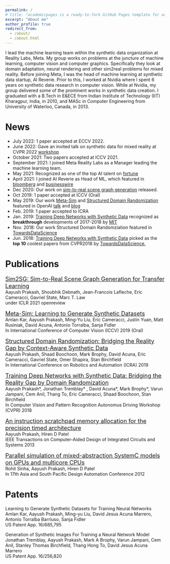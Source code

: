 ```yaml
---
permalink: /
# title: "academicpages is a ready-to-fork GitHub Pages template for academic personal websites"
excerpt: "About me"
author_profile: true
redirect_from:
  - /about/
  - /about.html
---
```



I lead the machine learning team within the synthetic data organization at Reality Labs, Meta. My group works on problems at the juncture of machine learning, computer vision and computer graphics. Specifically they look at domain adaptation, neural rendering and other sim2real problems for mixed reality. Before joining Meta, I was the head of machine learning at synthetic data startup, AI Reverie. Prior to this, I worked at Nvidia where I spent 6 years on synthetic data research in computer vision. While at Nvidia, my group delivered some of the prominent works in synthetic data creation. I graduated with a B.Tech in E&ECE from Indian Institute of Technology (IIT) Kharagpur, India, in 2010, and MASc in Computer Engineering from University of Waterloo, Canada, in 2013.

<!-- I'm a senior researcher, part of Toronto AI lab, NVIDIA. My research interests lie at the juncture of machine learning, computer vision and computer graphics. Specifically, I work on sim-to-real problems for perception. I want to train effective real world models from simulation. Prior to NVIDIA, I was part of IBM Labs, Toronto, where I worked on *Compilers* - another area I've been interested in the past.
I graduated with a B.Tech in *Electronics and Electrical Communication Engineering* from Indian Institute of Technology (IIT) Kharagpur, India, in 2010, and MASc in *Computer Engineering* from University of Waterloo, Canada, in 2013. -->
<!-- I graduated from Indian Institute of Technology (IIT) Kharagpur, India, with a B.Tech in *Electronics and Electrical Communication Engineering* in 2010, and from University of Waterloo, Canada, with an MASc in *Computer Engineering* in 2013. -->

News
======
* July 2022: 1 paper accepted at ECCV 2022.
* June 2022: Gave an invited talk on synthetic data for mixed reality at CVPR 2022 [workshop](https://motchallenge.net/workshops/bmtt2022/index.html)
* October 2021: Two papers accepted at ICCV 2021.
* September 2021: I joined Meta Reality Labs as a Manager leading the machine learning team.
* May 2021: Recognized as one of the top AI talent on [fortune](https://fortune.com/2021/04/20/why-corporate-use-of-a-i-flatlined-in-2020/?fbclid=IwAR0PMSytukz_CX2LAYf_DTAdvppHskW5Ca_fUBzF42DU7lF_8i4KcV5qcGg)
* April 2021: I joined AI Reverie as Head of ML, which featured in [bloomberg](https://www.bloomberg.com/press-releases/2021-04-13/ai-reverie-appoints-former-nvidia-deep-learning-guru-aayush-prakash-as-head-of-machine-learning) and [businesswire](https://www.businesswire.com/news/home/20210413005853/en/AI.Reverie-Appoints-Former-NVIDIA-Deep-Learning-Guru-Aayush-Prakash-as-Head-of-Machine-Learning)
* Dec 2020: Our work on [sim-to-real scene graph generation](https://arxiv.org/pdf/2011.14488.pdf) released.
* Oct 2019: 1 paper accepted at ICCV (Oral)
* May 2019: Our work [Meta-Sim](https://arxiv.org/pdf/1904.11621.pdf) and [Structured Domain Randomization](https://arxiv.org/pdf/1810.10093.pdf) featured in OpenAI [talk](http://josh-tobin.com/assets/pdf/BeyondDomainRandomization_Tobin_RSS19.pdf) and [blog](https://lilianweng.github.io/lil-log/2019/05/05/domain-randomization.html)
* Feb. 2019: 1 paper accepted to ICRA
* Jan. 2019: [Training Deep Networks with Synthetic Data](https://arxiv.org/pdf/1804.06516.pdf) recognized as **breakthrough** developments of 2017-2018 by [MIT](https://www.youtube.com/watch?v=53YvP6gdD7U&list=PLrAXtmErZgOeiKm4sgNOknGvNjby9efdf&index=4&t=1373s)
* Nov. 2018: Our work Structured Domain Randomziation featured in [TowardsDataScience](https://towardsdatascience.com/the-startling-power-of-synthetic-data-604aadb78c9d)
* Jun. 2018:	[Training Deep Networks with Synthetic Data](https://arxiv.org/pdf/1804.06516.pdf) picked as the **top 10** coolest papers from CVPR2018 by [TowardsDataScience.](https://towardsdatascience.com/the-10-coolest-papers-from-cvpr-2018-11cb48585a49)

Publications
======
<span style="font-size:1.3em;">[Sim2SG: Sim-to-Real Scene Graph Generation for Transfer Learning
](https://arxiv.org/pdf/2011.14488.pdf)</span><br/>
<span style="font-size:1em;">Aayush Prakash, Shoubhik Debnath, Jean-Francois Lafleche, Eric Cameracci, Gavriel State, Marc T. Law</span><br/>
<span > under ICLR 2021 openreview </span>

<span style="font-size:1.3em;">[Meta-Sim: Learning to Generate Synthetic Datasets](https://arxiv.org/pdf/1904.11621.pdf)</span><br/>
<span style="font-size:1em;">Amlan Kar, Aayush Prakash, Ming-Yu Liu, Eric Cameracci, Justin Yuan, Matt Rusiniak, David Acuna, Antonio Torralba, Sanja Fidler</span><br/>
<span > In International Conference of Computer Vision (ICCV) 2019 (Oral) </span>


<span style="font-size:1.3em;">[Structured Domain Randomization: Bridging the Reality Gap by Context-Aware Synthetic Data](https://arxiv.org/pdf/1810.10093.pdf)</span><br/>
<span style="font-size:1em;">Aayush Prakash, Shaad Boochoon, Mark Brophy, David Acuna, Eric Cameracci, Gavriel State, Omer Shapira, Stan Birchfield</span><br/>
<span > In International Conference on Robotics and Automation (ICRA) 2019 </span>



<span style="font-size:1.3em;">[Training Deep Networks with Synthetic Data: Bridging the Reality Gap by Domain Randomization](https://arxiv.org/pdf/1804.06516.pdf)</span><br/>
<span style="font-size:1em;">Aayush Prakash*, Jonathan Tremblay* , David Acuna*, Mark Brophy*, Varun Jampani, Cem Anil, Thang To, Eric Cameracci, Shaad Boochoon, Stan Birchfield</span><br/>
<span > In Computer Vision and Pattern Recognition Autonomus Driving Workshop (CVPR) 2018 </span>


<span style="font-size:1.3em;">[An instruction scratchpad memory allocation for the precision timed architecture](https://ieeexplore.ieee.org/abstract/document/6176553)</span><br/>
<span style="font-size:1em;">Aayush Prakash, Hiren D Patel</span><br/>
<span > IEEE Transactions on Computer-Aided Design of Integrated Circuits and Systems 2013 </span>

<span style="font-size:1.3em;">[Parallel simulation of mixed-abstraction SystemC models on GPUs and multicore CPUs](https://ieeexplore.ieee.org/abstract/document/6164991)</span><br/>
<span style="font-size:1em;">Rohit Sinha, Aayush Prakash, Hiren D Patel</span><br/>
<span > In 17th Asia and South Pacific Design Automation Conference 2012 </span>







Patents
======

<span style="font-size:1.0em;">Learning to Generate Synthetic Datasets for Training Neural Networks</span><br/>
<span style="font-size:1em;">Amlan Kar, Aayush Prakash, Ming-yu Liu, David Jesus Acuna Marrero, Antonio Torralba Barriuso, Sanja Fidler </span><br/>
<span >US Patent App. 16/685,795 </span>


<span style="font-size:1.0em;">Generation of Synthetic Images For Training a Neural Network Model</span><br/>
<span style="font-size:1em;">Jonathan Tremblay, Aayush Prakash, Mark A Brophy, Varun Jampani, Cem Anil, Stanley Thomas Birchfield, Thang Hong To, David Jesus Acuna Marrero</span><br/>
<span > US Patent App. 16/256,820  </span>
